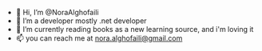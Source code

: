 - 👋 Hi, I’m @NoraAlghofaili
- 👀 I’m a developer mostly .net developer
- 🌱 I’m currently reading books as a new learning source, and i'm loving it
- 📫 you can reach me at nora.alghofaili@gmail.com

<!---
NoraAlghofaili/NoraAlghofaili is a ✨ special ✨ repository because its `README.md` (this file) appears on your GitHub profile.
You can click the Preview link to take a look at your changes.
--->
